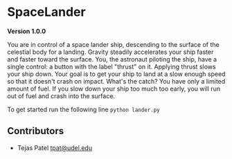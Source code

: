 # SpaceLander

**Version 1.0.0**

You are in control of a space lander ship, descending to the surface of the celestial body for a landing. Gravity steadily accelerates your ship faster and faster toward the surface. You, the astronaut piloting the ship, have a single control: a button with the label "thrust" on it. Applying thrust slows your ship down. Your goal is to get your ship to land at a slow enough speed so that it doesn't crash on impact. What's the catch? You have only a limited amount of fuel. If you slow down your ship too much too early, you will run out of fuel and crash into the surface.

To get started run the following line
```python lander.py```

## Contributors
- Tejas Patel <tpat@udel.edu>
